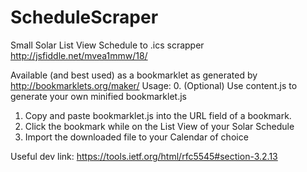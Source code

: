 # ScheduleScraper
Small Solar List View Schedule to .ics scrapper
http://jsfiddle.net/mvea1mmw/18/

Available (and best used) as a bookmarklet as generated by http://bookmarklets.org/maker/
Usage: 
0. (Optional) Use content.js to generate your own minified bookmarklet.js
1. Copy and paste bookmarklet.js into the URL field of a bookmark. 
2. Click the bookmark while on the List View of your Solar Schedule
3. Import the downloaded file to your Calendar of choice

Useful dev link: 
https://tools.ietf.org/html/rfc5545#section-3.2.13
